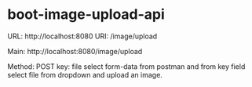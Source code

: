 # boot-image-upload-api
URL: http://localhost:8080
URI: /image/upload

Main: http://localhost:8080/image/upload

Method: POST
key: file
select form-data from postman and from key field select file from dropdown and upload an image.

